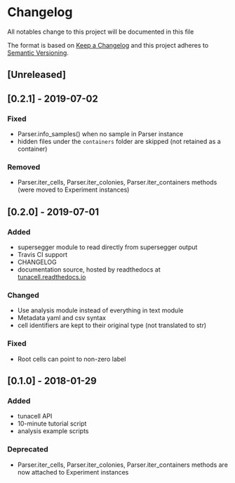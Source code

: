# Changelog
All notables change to this project will be documented in this file

The format is based on [Keep a Changelog](http://keepachangelog.com/en/1.0.0/)
and this project adheres to [Semantic Versioning](http://semver.org/spec/v2.0.0.html).

## [Unreleased]

## [0.2.1] - 2019-07-02
### Fixed
- Parser.info_samples() when no sample in Parser instance
- hidden files under the `containers` folder are skipped (not retained as a container)

### Removed
- Parser.iter_cells, Parser.iter_colonies, Parser.iter_containers methods (were moved to Experiment instances)

## [0.2.0] - 2019-07-01
### Added
- supersegger module to read directly from supersegger output
- Travis CI support
- CHANGELOG
- documentation source, hosted by readthedocs at [tunacell.readthedocs.io](https://tunacell.readthedocs.io/en/latest/)

### Changed
- Use analysis module instead of everything in text module
- Metadata yaml and csv syntax
- cell identifiers are kept to their original type (not translated to str)

### Fixed
- Root cells can point to non-zero label
  
## [0.1.0] - 2018-01-29
### Added
- tunacell API
- 10-minute tutorial script
- analysis example scripts

### Deprecated
- Parser.iter_cells, Parser.iter_colonies, Parser.iter_containers methods are now attached to Experiment instances
